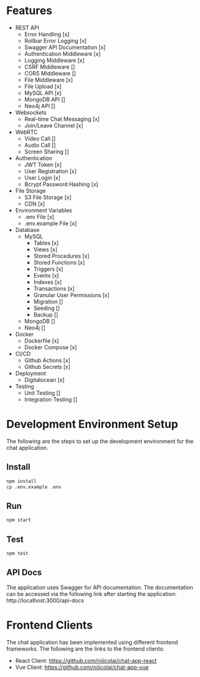 # Features
- REST API
    - Error Handling [x]
    - Rollbar Error Logging [x]
    - Swagger API Documentation [x]
    - Authentication Middleware [x]
    - Logging Middleware [x]
    - CSRF Middleware []
    - CORS Middleware []
    - File Middleware [x]
    - File Upload [x]
    - MySQL API [x]
    - MongoDB API []
    - Neo4j API []
- Websockets
    - Real-time Chat Messaging [x]
    - Join/Leave Channel [x]
- WebRTC
    - Video Call []
    - Audio Call []
    - Screen Sharing []
- Authentication
    - JWT Token [x]
    - User Registration [x]
    - User Login [x]
    - Bcrypt Password Hashing [x]
- File Storage
    - S3 File Storage [x]
    - CDN [x]
- Environment Variables
    - .env File [x]
    - .env.example File [x]
- Database
    - MySQL
        - Tables [x]
        - Views [x]
        - Stored Procedures [x]
        - Stored Functions [x]
        - Triggers [x]
        - Events [x]
        - Indexes [x]
        - Transactions [x]
        - Granular User Permissions [x]
        - Migration []
        - Seeding []
        - Backup []
    - MongoDB []
    - Neo4j []
- Docker
    - Dockerfile [x]
    - Docker Compose [x]
- CI/CD
    - Github Actions [x]
    - Github Secrets [x]
- Deployment
    - Digitalocean [x]
- Testing
    - Unit Testing []
    - Integration Testing []


# Development Environment Setup
The following are the steps to set up the development environment for the chat application.

## Install
```bash
npm install
cp .env.example .env
```

## Run
```bash
npm start
```

## Test
```bash
npm test
```

## API Docs
The application uses Swagger for API documentation. The documentation can be accessed via the following link after starting the application:
http://localhost:3000/api-docs

# Frontend Clients
The chat application has been implemented using different frontend frameworks. The following are the links to the frontend clients:
- React Client: https://github.com/niiicolai/chat-app-react
- Vue Client: https://github.com/niiicolai/chat-app-vue
